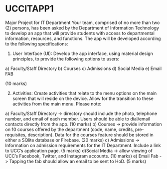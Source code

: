 # UCCITAPP1
Major Project for IT Department
Your team, comprised of no more than two (2) persons, has been asked by the Department of Information Technology to develop an app that will provide students with access to departmental information, resources, and functions. The app will be developed according to the following specifications:


1. User Interface (UI): Develop the app interface, using material design principles, to provide the following options to users:

a) Faculty/Staff Directory
b) Courses
c) Admissions
d) Social Media
e) Email FAB

(10 marks)

2. Activities: Create activities that relate to the menu options on the main screen that will reside on the device. Allow for the transition to these activities from the main menu. Please note:

a) Faculty/Staff Directory -> directory should include the photo, telephone number, and email of each member. Users should be able to dial/email contacts directly from the app. (10 marks)
b) Courses -> provide information on 10 courses offered by the department (code, name, credits, pre-requisites, description). Data for the courses feature should be stored in either a SQlite database or Firebase. (20 marks)
c) Admissions -> Information on admission requirements for the IT Department. Include a link to UCC’s application page. (5 marks)
d)Social Media -> allow viewing of UCC’s Facebook, Twitter, and Instagram accounts. (10 marks)
e) Email Fab -> Tapping the fab should allow an email to be sent to HoD. (5 marks)
